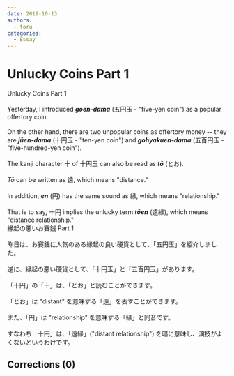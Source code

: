 ```yaml
---
date: 2019-10-13
authors:
  - toru
categories:
  - Essay
---
```


<h1 id="subject_show">Unlucky Coins Part 1</h1>
<div class="date" hidden>Oct 13, 2019 23:25</div>
<div id="post"><div id="body_show_ori">
Unlucky Coins Part 1<br/><br/>Yesterday, I introduced <strong><em>goen-dama</em></strong> (五円玉 - "five-yen coin") as a popular offertory coin.<br/><br/>On the other hand, there are two unpopular coins as offertory money -- they are <strong><em>jūen-dama</em></strong> (十円玉 - "ten-yen coin") and <strong><em>gohyakuen-dama</em></strong> (五百円玉 - "five-hundred-yen coin").<br/><br/>The kanji character 十 of 十円玉 can also be read as <strong><em>tō</em></strong> (とお).<br/><br/><em>Tō</em> can be written as 遠, which means "distance."<br/><br/>In addition, <strong><em>en</em></strong> (円) has the same sound as 縁, which means "relationship."<br/><br/>That is to say, 十円 implies the unlucky term <strong><em>tōen</em></strong> (遠縁), which means "distance relationship."
</div></div>

<!-- more -->

<div id="post_ja"><div id="body_show_mo">
縁起の悪いお賽銭 Part 1<br/><br/>昨日は、お賽銭に人気のある縁起の良い硬貨として、「五円玉」を紹介しました。<br/><br/>逆に、縁起の悪い硬貨として、「十円玉」と「五百円玉」があります。<br/><br/>「十円」の「十」は、「とお」と読むことができます。<br/><br/>「とお」は "distant" を意味する「遠」を表すことができます。<br/><br/>また、「円」は "relationship" を意味する「縁」と同音です。<br/><br/>すなわち「十円」は、「遠縁」("distant relationship") を暗に意味し、演技がよくないというわけです。
</div></div>

## Corrections (0)
